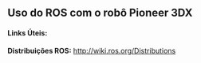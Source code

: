 ## Uso do ROS com o robô Pioneer 3DX






#### Links Úteis:
**Distribuições ROS:** http://wiki.ros.org/Distributions
